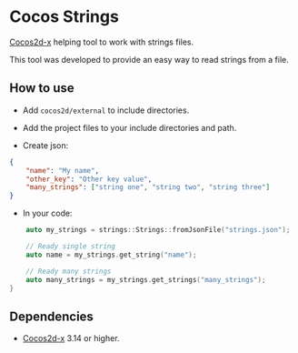 Cocos Strings
===

[Cocos2d-x](http://cocos2d-x.org/) helping tool to work with strings files.

This tool was developed to provide an easy way to read strings from a file.


## How to use

* Add `cocos2d/external` to include directories.

* Add the project files to your include directories and path.

* Create json:

```json
{
    "name": "My name",
    "other_key": "Other key value",
    "many_strings": ["string one", "string two", "string three"]
}
```

* In your code:

```c++
    auto my_strings = strings::Strings::fromJsonFile("strings.json");

    // Ready single string
    auto name = my_strings.get_string("name");

    // Ready many strings
    auto many_strings = my_strings.get_strings("many_strings");
}
```


## Dependencies 

* [Cocos2d-x](http://cocos2d-x.org/) 3.14 or higher.

